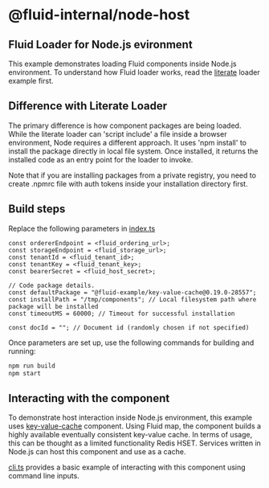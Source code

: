 # @fluid-internal/node-host

## Fluid Loader for Node.js evironment

This example demonstrates loading Fluid components inside Node.js environment. To understand how Fluid loader works, read the [literate](../literate/README.md) loader example first.

## Difference with Literate Loader

The primary difference is how component packages are being loaded. While the literate loader can 'script include' a file inside a browser environment, Node requires a different approach.
It uses 'npm install' to install the package directly in local file system. Once installed, it returns the installed code as an entry point for the loader to invoke.

Note that if you are installing packages from a private registry, you need to create .npmrc file with auth tokens inside your installation directory first.

## Build steps

Replace the following parameters in [index.ts](./src/index.ts)

```
const ordererEndpoint = <fluid_ordering_url>;
const storageEndpoint = <fluid_storage_url>;
const tenantId = <fluid_tenant_id>;
const tenantKey = <fluid_tenant_key>;
const bearerSecret = <fluid_host_secret>;

// Code package details.
const defaultPackage = "@fluid-example/key-value-cache@0.19.0-28557";
const installPath = "/tmp/components"; // Local filesystem path where package will be installed
const timeoutMS = 60000; // Timeout for successful installation

const docId = ""; // Document id (randomly chosen if not specified)
```

Once parameters are set up, use the following commands for building and running:

```bash
npm run build
npm start
```

## Interacting with the component

To demonstrate host interaction inside Node.js environment, this example uses [key-value-cache](https://github.com/microsoft/FluidFramework/tree/master/components/experimental/key-value-cache) component. Using Fluid map, the component builds a highly available eventually consistent key-value cache. In terms of usage, this can be thought as a limited functionality Redis HSET. Services written in Node.js can host this component and use as a cache.

[cli.ts](./src/cli.ts) provides a basic example of interacting with this component using command line inputs.
